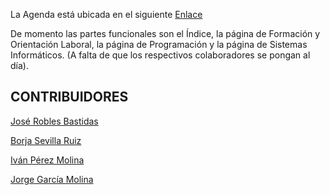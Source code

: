 La Agenda está ubicada en el siguiente [Enlace](https://deepjose.com/)

De momento las partes funcionales son el Índice, la página de Formación y Orientación Laboral, la página de Programación y la página de Sistemas Informáticos. (A falta de que los respectivos colaboradores se pongan al día).

## CONTRIBUIDORES

[José Robles Bastidas](https://github.com/Jose-Robles)

[Borja Sevilla Ruiz](https://github.com/bsevrui)

[Iván Pérez Molina](https://github.com/ivanperezmolina)

[Jorge García Molina](https://github.com/jorgegarcia1996)
